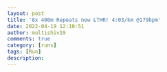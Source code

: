 ```yaml
---
layout: post
title: '8x 400m Repeats new LTHR! 4:03/km @179bpm'
date: 2022-04-19 12:10:51
author: multishiv19
comments: true
category: [runs]
tags: [Run]
description: 
---
```


<div width='100%' class='strava-embed-placeholder' data-embed-type='activity' data-embed-id='7004758657'></div>
<script src='https://strava-embeds.com/embed.js'></script>
